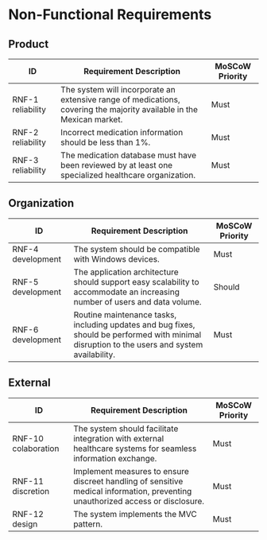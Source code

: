 # Non-Functional Requirements

## Product

ID|Requirement Description|MoSCoW Priority
-|-|-
RNF-1 reliability|The system will incorporate an extensive range of medications, covering the majority available in the Mexican market.|Must
RNF-2 reliability|Incorrect medication information should be less than 1%.|Must
RNF-3 reliability|The medication database must have been reviewed by at least one specialized healthcare organization.|Must|

## Organization

ID|Requirement Description|MoSCoW Priority
-|-|-
RNF-4 development|The system should be compatible with Windows devices.|Must
RNF-5 development|The application architecture should support easy scalability to accommodate an increasing number of users and data volume.|Should
RNF-6 development|Routine maintenance tasks, including updates and bug fixes, should be performed with minimal disruption to the users and system availability.|Must
## External

ID|Requirement Description|MoSCoW Priority
--- | ------------------------------------ | ---------
RNF-10 colaboration|The system should facilitate integration with external healthcare systems for seamless information exchange.|Must
RNF-11 discretion|Implement measures to ensure discreet handling of sensitive medical information, preventing unauthorized access or disclosure.|Must
RNF-12 design|The system implements the MVC pattern.|Must
